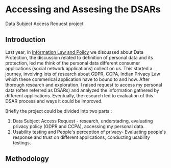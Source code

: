 # Accessing and Assesing the DSARs
Data Subject Access Request project 

## Introduction 
Last year, in [Information Law and Policy](https://www.ischool.berkeley.edu/courses/info/205) we discussed about Data Protection, the discussion related to definition of personal data and its protection, led me think of the personal data different consumer applications (social network applications) collect on us. This started a journey, involving lots of research about GDPR, CCPA, Indian Privacy Law which these commerical application have to bound to and how.
After thorough research and exploration. I raised request to access my personal data (often referred as DSARs) and analyzed the information gathered by different applications. Eventually, the research led to evaluation of this DSAR process and ways it could be improved.

Briefly the project could be divided into two parts : 
1. Data Subject Access Request - research, understading, evaluating privacy policy (GDPR and CCPA), accessing my personal data.
2. Usability testing and People's perception of privacy- Evaluating people's response and trust on different applications, conducting usability testings.

## Methodology 



 
